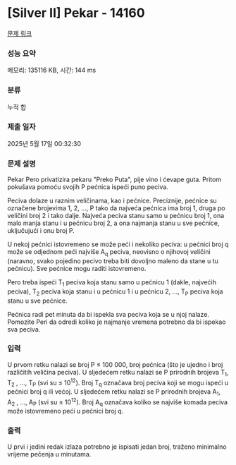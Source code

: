 # [Silver II] Pekar - 14160 

[문제 링크](https://www.acmicpc.net/problem/14160) 

### 성능 요약

메모리: 135116 KB, 시간: 144 ms

### 분류

누적 합

### 제출 일자

2025년 5월 17일 00:32:30

### 문제 설명

<p>Pekar Pero privatizira pekaru "Preko Puta", pije vino i ćevape guta. Pritom pokušava pomoću svojih P pećnica ispeći puno peciva.</p>

<p>Peciva dolaze u raznim veličinama, kao i pećnice. Preciznije, pećnice su označene brojevima 1, 2, ..., P tako da najveća pećnica ima broj 1, druga po veličini broj 2 i tako dalje. Najveća peciva stanu samo u pećnicu broj 1, ona malo manja stanu i u pećnicu broj 2, a ona najmanja stanu u sve pećnice, uključujući i onu broj P.</p>

<p>U nekoj pećnici istovremeno se može peći i nekoliko peciva: u pećnici broj q može se odjednom peći najviše A<sub>q</sub> peciva, neovisno o njihovoj veličini (naravno, svako pojedino pecivo treba biti dovoljno maleno da stane u tu pećnicu). Sve pećnice mogu raditi istovremeno.</p>

<p>Pero treba ispeći T<sub>1</sub> peciva koja stanu samo u pećnicu 1 (dakle, najvećih peciva), T<sub>2</sub> peciva koja stanu i u pećnicu 1 i u pećnicu 2, ..., T<sub>P</sub> peciva koja stanu u sve pećnice.</p>

<p>Pećnica radi pet minuta da bi ispekla sva peciva koja se u njoj nalaze. Pomozite Peri da odredi koliko je najmanje vremena potrebno da bi ispekao sva peciva. </p>

### 입력 

 <p>U prvom retku nalazi se broj P ≤ 100 000, broj pećnica (što je ujedno i broj različitih veličina peciva). U sljedećem retku nalazi se P prirodnih brojeva T<sub>1</sub>, T<sub>2</sub> , ..., T<sub>P</sub> (svi su ≤ 10<sup>12</sup>). Broj T<sub>q</sub> označava broj peciva koji se mogu ispeći u pećnici broj q ili većoj. U sljedećem retku nalazi se P prirodnih brojeva A<sub>1</sub>, A<sub>2</sub> , ..., A<sub>P</sub> (svi su ≤ 10<sup>12</sup>). Broj A<sub>q</sub> označava koliko se najviše komada peciva može istovremeno peći u pećnici broj q. </p>

### 출력 

 <p>U prvi i jedini redak izlaza potrebno je ispisati jedan broj, traženo minimalno vrijeme pečenja u minutama. </p>


